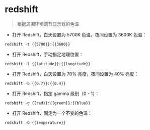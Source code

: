 # redshift

> 根据周围环境调节显示器的色温

- 打开 Redshift，白天设置为 5700K 色温，夜间设置为 3600K 色温：

`redshift -t {{5700}}:{{3600}}`

- 打开 Redshift，手动指定地理位置：

`redshift -l {{latitude}}:{{longitude}}`

- 打开 Redshift，白天设置为 70% 亮度，夜间设置为 40% 亮度：

`redshift -b {{0.7}}:{{0.4}}`

- 打开 Redshift，指定 gamma 级别（0 - 1）：

`redshift -g {{red}}:{{green}}:{{blue}}`

- 打开 Redshift，固定为一个不变的色温：

`redshift -O {{temperature}}`

[#]: contributors: ([王興與·璃霓思硬核]，[Mr. Ren])